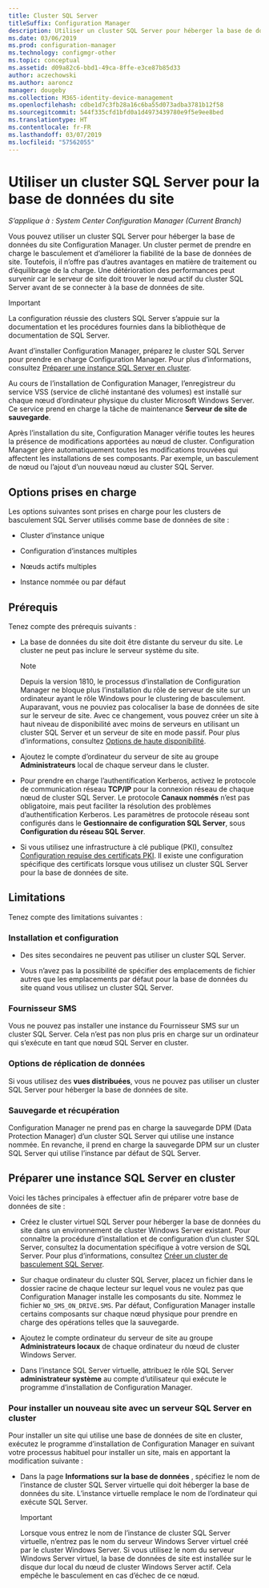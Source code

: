 ```yaml
---
title: Cluster SQL Server
titleSuffix: Configuration Manager
description: Utiliser un cluster SQL Server pour héberger la base de données du site Configuration Manager
ms.date: 03/06/2019
ms.prod: configuration-manager
ms.technology: configmgr-other
ms.topic: conceptual
ms.assetid: d09a82c6-bbd1-49ca-8ffe-e3ce87b85d33
author: aczechowski
ms.author: aaroncz
manager: dougeby
ms.collection: M365-identity-device-management
ms.openlocfilehash: cdbe1d7c3fb28a16c6ba55d073adba3781b12f58
ms.sourcegitcommit: 544f335cfd1bfd0a1d4973439780e9f5e9ee8bed
ms.translationtype: HT
ms.contentlocale: fr-FR
ms.lasthandoff: 03/07/2019
ms.locfileid: "57562055"
---
```

# <a name="use-a-sql-server-cluster-for-the-site-database"></a>Utiliser un cluster SQL Server pour la base de données du site

*S’applique à : System Center Configuration Manager (Current Branch)*

Vous pouvez utiliser un cluster SQL Server pour héberger la base de données du site Configuration Manager. Un cluster permet de prendre en charge le basculement et d’améliorer la fiabilité de la base de données de site. Toutefois, il n’offre pas d’autres avantages en matière de traitement ou d’équilibrage de la charge. Une détérioration des performances peut survenir car le serveur de site doit trouver le nœud actif du cluster SQL Server avant de se connecter à la base de données de site.  

> [!IMPORTANT]  
> La configuration réussie des clusters SQL Server s’appuie sur la documentation et les procédures fournies dans la bibliothèque de documentation de SQL Server.  


Avant d’installer Configuration Manager, préparez le cluster SQL Server pour prendre en charge Configuration Manager. Pour plus d’informations, consultez [Préparer une instance SQL Server en cluster](#bkmk_prepare).

Au cours de l’installation de Configuration Manager, l’enregistreur du service VSS (service de cliché instantané des volumes) est installé sur chaque nœud d’ordinateur physique du cluster Microsoft Windows Server. Ce service prend en charge la tâche de maintenance **Serveur de site de sauvegarde**.  

Après l’installation du site, Configuration Manager vérifie toutes les heures la présence de modifications apportées au nœud de cluster. Configuration Manager gère automatiquement toutes les modifications trouvées qui affectent les installations de ses composants. Par exemple, un basculement de nœud ou l’ajout d’un nouveau nœud au cluster SQL Server.  



## <a name="supported-options"></a>Options prises en charge

Les options suivantes sont prises en charge pour les clusters de basculement SQL Server utilisés comme base de données de site :

- Cluster d’instance unique  

- Configuration d’instances multiples  

- Nœuds actifs multiples  

- Instance nommée ou par défaut  



## <a name="prerequisites"></a>Prérequis

Tenez compte des prérequis suivants :  

- La base de données du site doit être distante du serveur du site. Le cluster ne peut pas inclure le serveur système du site.  

    > [!Note]  
    > Depuis la version 1810, le processus d’installation de Configuration Manager ne bloque plus l’installation du rôle de serveur de site sur un ordinateur ayant le rôle Windows pour le clustering de basculement. Auparavant, vous ne pouviez pas colocaliser la base de données de site sur le serveur de site. Avec ce changement, vous pouvez créer un site à haut niveau de disponibilité avec moins de serveurs en utilisant un cluster SQL Server et un serveur de site en mode passif. Pour plus d’informations, consultez [Options de haute disponibilité](/sccm/core/servers/deploy/configure/high-availability-options). <!--3607761, fka 1359132-->  

- Ajoutez le compte d’ordinateur du serveur de site au groupe **Administrateurs** local de chaque serveur dans le cluster.  

- Pour prendre en charge l’authentification Kerberos, activez le protocole de communication réseau **TCP/IP** pour la connexion réseau de chaque nœud de cluster SQL Server. Le protocole **Canaux nommés** n’est pas obligatoire, mais peut faciliter la résolution des problèmes d’authentification Kerberos. Les paramètres de protocole réseau sont configurés dans le **Gestionnaire de configuration SQL Server**, sous **Configuration du réseau SQL Server**.  

- Si vous utilisez une infrastructure à clé publique (PKI), consultez [Configuration requise des certificats PKI](/sccm/core/plan-design/network/pki-certificate-requirements). Il existe une configuration spécifique des certificats lorsque vous utilisez un cluster SQL Server pour la base de données de site.  



## <a name="limitations"></a>Limitations

Tenez compte des limitations suivantes :  


### <a name="installation-and-configuration"></a>Installation et configuration

- Des sites secondaires ne peuvent pas utiliser un cluster SQL Server.  

- Vous n’avez pas la possibilité de spécifier des emplacements de fichier autres que les emplacements par défaut pour la base de données du site quand vous utilisez un cluster SQL Server.  


### <a name="sms-provider"></a>Fournisseur SMS

Vous ne pouvez pas installer une instance du Fournisseur SMS sur un cluster SQL Server. Cela n’est pas non plus pris en charge sur un ordinateur qui s’exécute en tant que nœud SQL Server en cluster.  


### <a name="data-replication-options"></a>Options de réplication de données

Si vous utilisez des **vues distribuées**, vous ne pouvez pas utiliser un cluster SQL Server pour héberger la base de données de site.  


### <a name="backup-and-recovery"></a>Sauvegarde et récupération

Configuration Manager ne prend pas en charge la sauvegarde DPM (Data Protection Manager) d’un cluster SQL Server qui utilise une instance nommée. En revanche, il prend en charge la sauvegarde DPM sur un cluster SQL Server qui utilise l’instance par défaut de SQL Server.  



## <a name="bkmk_prepare"></a> Préparer une instance SQL Server en cluster  

Voici les tâches principales à effectuer afin de préparer votre base de données de site :

- Créez le cluster virtuel SQL Server pour héberger la base de données du site dans un environnement de cluster Windows Server existant. Pour connaître la procédure d’installation et de configuration d’un cluster SQL Server, consultez la documentation spécifique à votre version de SQL Server. Pour plus d’informations, consultez [Créer un cluster de basculement SQL Server](https://docs.microsoft.com/sql/sql-server/failover-clusters/install/create-a-new-sql-server-failover-cluster-setup?view=sql-server-2017).  

- Sur chaque ordinateur du cluster SQL Server, placez un fichier dans le dossier racine de chaque lecteur sur lequel vous ne voulez pas que Configuration Manager installe les composants du site. Nommez le fichier `NO_SMS_ON_DRIVE.SMS`. Par défaut, Configuration Manager installe certains composants sur chaque nœud physique pour prendre en charge des opérations telles que la sauvegarde.  

- Ajoutez le compte ordinateur du serveur de site au groupe **Administrateurs locaux** de chaque ordinateur du nœud de cluster Windows Server.  

- Dans l’instance SQL Server virtuelle, attribuez le rôle SQL Server **administrateur système** au compte d’utilisateur qui exécute le programme d’installation de Configuration Manager.  


### <a name="to-install-a-new-site-using-a-clustered-sql-server"></a>Pour installer un nouveau site avec un serveur SQL Server en cluster  

Pour installer un site qui utilise une base de données de site en cluster, exécutez le programme d’installation de Configuration Manager en suivant votre processus habituel pour installer un site, mais en apportant la modification suivante :  

- Dans la page **Informations sur la base de données** , spécifiez le nom de l’instance de cluster SQL Server virtuelle qui doit héberger la base de données du site. L’instance virtuelle remplace le nom de l’ordinateur qui exécute SQL Server.  

    > [!IMPORTANT]  
    > Lorsque vous entrez le nom de l’instance de cluster SQL Server virtuelle, n’entrez pas le nom du serveur Windows Server virtuel créé par le cluster Windows Server. Si vous utilisez le nom du serveur Windows Server virtuel, la base de données de site est installée sur le disque dur local du nœud de cluster Windows Server actif. Cela empêche le basculement en cas d’échec de ce nœud.  
